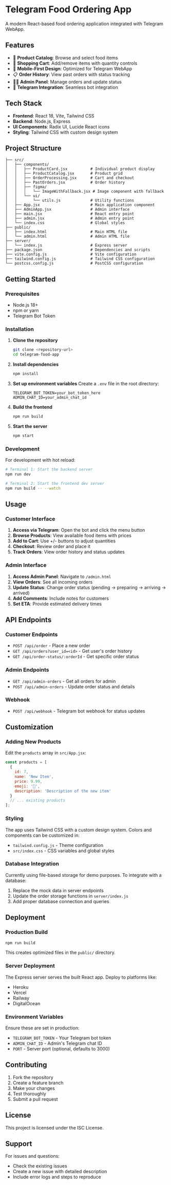 # Telegram Food Ordering App

A modern React-based food ordering application integrated with Telegram WebApp.

## Features

- 🍔 **Product Catalog**: Browse and select food items
- 🛒 **Shopping Cart**: Add/remove items with quantity controls
- 📱 **Mobile-First Design**: Optimized for Telegram WebApp
- 📋 **Order History**: View past orders with status tracking
- 👨‍💼 **Admin Panel**: Manage orders and update status
- 🤖 **Telegram Integration**: Seamless bot integration

## Tech Stack

- **Frontend**: React 18, Vite, Tailwind CSS
- **Backend**: Node.js, Express
- **UI Components**: Radix UI, Lucide React icons
- **Styling**: Tailwind CSS with custom design system

## Project Structure

```
├── src/
│   ├── components/
│   │   ├── ProductCard.jsx          # Individual product display
│   │   ├── ProductCatalog.jsx       # Product grid
│   │   ├── OrderProcessing.jsx      # Cart and checkout
│   │   ├── PastOrders.jsx           # Order history
│   │   ├── figma/
│   │   │   └── ImageWithFallback.jsx # Image component with fallback
│   │   └── ui/
│   │       └── utils.js             # Utility functions
│   ├── App.jsx                      # Main application component
│   ├── AdminApp.jsx                 # Admin interface
│   ├── main.jsx                     # React entry point
│   ├── admin.jsx                    # Admin entry point
│   └── index.css                    # Global styles
├── public/
│   ├── index.html                   # Main HTML file
│   └── admin.html                   # Admin HTML file
├── server/
│   └── index.js                     # Express server
├── package.json                     # Dependencies and scripts
├── vite.config.js                   # Vite configuration
├── tailwind.config.js               # Tailwind CSS configuration
└── postcss.config.js                # PostCSS configuration
```

## Getting Started

### Prerequisites

- Node.js 18+ 
- npm or yarn
- Telegram Bot Token

### Installation

1. **Clone the repository**
   ```bash
   git clone <repository-url>
   cd telegram-food-app
   ```

2. **Install dependencies**
   ```bash
   npm install
   ```

3. **Set up environment variables**
   Create a `.env` file in the root directory:
   ```env
   TELEGRAM_BOT_TOKEN=your_bot_token_here
   ADMIN_CHAT_ID=your_admin_chat_id
   ```

4. **Build the frontend**
   ```bash
   npm run build
   ```

5. **Start the server**
   ```bash
   npm start
   ```

### Development

For development with hot reload:

```bash
# Terminal 1: Start the backend server
npm run dev

# Terminal 2: Start the frontend dev server
npm run build -- --watch
```

## Usage

### Customer Interface

1. **Access via Telegram**: Open the bot and click the menu button
2. **Browse Products**: View available food items with prices
3. **Add to Cart**: Use +/- buttons to adjust quantities
4. **Checkout**: Review order and place it
5. **Track Orders**: View order history and status updates

### Admin Interface

1. **Access Admin Panel**: Navigate to `/admin.html`
2. **View Orders**: See all incoming orders
3. **Update Status**: Change order status (pending → preparing → arriving → arrived)
4. **Add Comments**: Include notes for customers
5. **Set ETA**: Provide estimated delivery times

## API Endpoints

### Customer Endpoints

- `POST /api/order` - Place a new order
- `GET /api/orders?user_id=<id>` - Get user's order history
- `GET /api/order-status/:orderId` - Get specific order status

### Admin Endpoints

- `GET /api/admin-orders` - Get all orders for admin
- `POST /api/admin-orders` - Update order status and details

### Webhook

- `POST /api/webhook` - Telegram bot webhook for status updates

## Customization

### Adding New Products

Edit the `products` array in `src/App.jsx`:

```javascript
const products = [
  {
    id: 7,
    name: 'New Item',
    price: 9.99,
    emoji: '🍕',
    description: 'Description of the new item'
  }
  // ... existing products
];
```

### Styling

The app uses Tailwind CSS with a custom design system. Colors and components can be customized in:

- `tailwind.config.js` - Theme configuration
- `src/index.css` - CSS variables and global styles

### Database Integration

Currently using file-based storage for demo purposes. To integrate with a database:

1. Replace the mock data in server endpoints
2. Update the order storage functions in `server/index.js`
3. Add proper database connection and queries

## Deployment

### Production Build

```bash
npm run build
```

This creates optimized files in the `public/` directory.

### Server Deployment

The Express server serves the built React app. Deploy to platforms like:

- Heroku
- Vercel
- Railway
- DigitalOcean

### Environment Variables

Ensure these are set in production:

- `TELEGRAM_BOT_TOKEN` - Your Telegram bot token
- `ADMIN_CHAT_ID` - Admin's Telegram chat ID
- `PORT` - Server port (optional, defaults to 3000)

## Contributing

1. Fork the repository
2. Create a feature branch
3. Make your changes
4. Test thoroughly
5. Submit a pull request

## License

This project is licensed under the ISC License.

## Support

For issues and questions:
- Check the existing issues
- Create a new issue with detailed description
- Include error logs and steps to reproduce 
